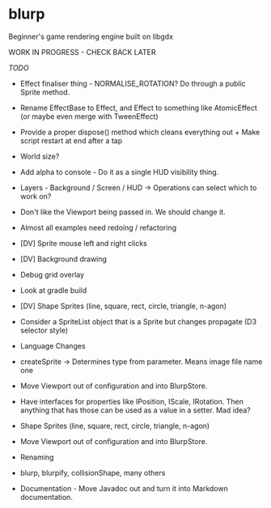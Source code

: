 # blurp
Beginner's game rendering engine built on libgdx

WORK IN PROGRESS - CHECK BACK LATER

*TODO*

* Effect finaliser thing - NORMALISE_ROTATION? Do through a public Sprite method.
* Rename EffectBase to Effect, and Effect to something like AtomicEffect (or maybe even merge with TweenEffect)
* Provide a proper dispose() method which cleans everything out + Make script restart at end after a tap
* World size?
* Add alpha to console - Do it as a single HUD visibility thing.
* Layers - Background / Screen / HUD -> Operations can select which to work on?

* Don't like the Viewport being passed in. We should change it.
* Almost all examples need redoing / refactoring
* [DV] Sprite mouse left and right clicks
* [DV] Background drawing

* Debug grid overlay
* Look at gradle build

* [DV] Shape Sprites (line, square, rect, circle, triangle, n-agon)

* Consider a SpriteList object that is a Sprite but changes propagate (D3 selector style)
* Language Changes
*   createSprite -> Determines type from parameter. Means image file name one
* Move Viewport out of configuration and into BlurpStore.
* Have interfaces for properties like IPosition, IScale, IRotation. Then anything that has those can be used as a value in a setter. Mad idea?
* Shape Sprites (line, square, rect, circle, triangle, n-agon)
* Move Viewport out of configuration and into BlurpStore.
* Renaming
*   blurp, blurpify, collisionShape, many others
* Documentation - Move Javadoc out and turn it into Markdown documentation.


